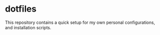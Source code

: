 # dotfiles
This repository contains a quick setup for my own personal configurations, and installation scripts.
